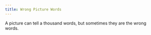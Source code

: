 ```yaml
---
title: Wrong Picture Words
---
```

A picture can tell a thousand words, but sometimes they are the wrong words.
